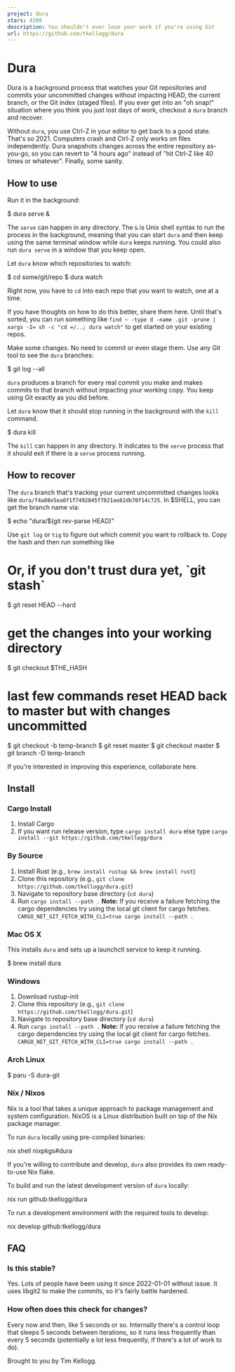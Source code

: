 ```yaml
---
project: dura
stars: 4309
description: You shouldn't ever lose your work if you're using Git
url: https://github.com/tkellogg/dura
---
```


Dura
====

Dura is a background process that watches your Git repositories and commits your uncommitted changes without impacting HEAD, the current branch, or the Git index (staged files). If you ever get into an "oh snap!" situation where you think you just lost days of work, checkout a `dura` branch and recover.

Without `dura`, you use Ctrl-Z in your editor to get back to a good state. That's so 2021. Computers crash and Ctrl-Z only works on files independently. Dura snapshots changes across the entire repository as-you-go, so you can revert to "4 hours ago" instead of "hit Ctrl-Z like 40 times or whatever". Finally, some sanity.

How to use
----------

Run it in the background:

$ dura serve &

The `serve` can happen in any directory. The `&` is Unix shell syntax to run the process in the background, meaning that you can start `dura` and then keep using the same terminal window while `dura` keeps running. You could also run `dura serve` in a window that you keep open.

Let `dura` know which repositories to watch:

$ cd some/git/repo
$ dura watch

Right now, you have to `cd` into each repo that you want to watch, one at a time.

If you have thoughts on how to do this better, share them here. Until that's sorted, you can run something like `find ~ -type d -name .git -prune | xargs -I= sh -c "cd =/..; dura watch"` to get started on your existing repos.

Make some changes. No need to commit or even stage them. Use any Git tool to see the `dura` branches:

$ git log --all

`dura` produces a branch for every real commit you make and makes commits to that branch without impacting your working copy. You keep using Git exactly as you did before.

Let `dura` know that it should stop running in the background with the `kill` command.

$ dura kill

The `kill` can happen in any directory. It indicates to the `serve` process that it should exit if there is a `serve` process running.

How to recover
--------------

The `dura` branch that's tracking your current uncommitted changes looks like `dura/f4a88e5ea0f1f7492845f7021ae82db70f14c725`. In $SHELL, you can get the branch name via:

$ echo "dura/$(git rev-parse HEAD)"

Use `git log` or `tig` to figure out which commit you want to rollback to. Copy the hash and then run something like

# Or, if you don't trust dura yet, \`git stash\`
$ git reset HEAD --hard
# get the changes into your working directory
$ git checkout $THE\_HASH
# last few commands reset HEAD back to master but with changes uncommitted
$ git checkout -b temp-branch
$ git reset master
$ git checkout master
$ git branch -D temp-branch

If you're interested in improving this experience, collaborate here.

Install
-------

### Cargo Install

1.  Install Cargo
2.  If you want run release version, type `cargo install dura` else type `cargo install --git https://github.com/tkellogg/dura`

### By Source

1.  Install Rust (e.g., `brew install rustup && brew install rust`)
2.  Clone this repository (e.g., `git clone https://github.com/tkellogg/dura.git`)
3.  Navigate to repository base directory (`cd dura`)
4.  Run `cargo install --path .` **Note:** If you receive a failure fetching the cargo dependencies try using the local git client for cargo fetches. `CARGO_NET_GIT_FETCH_WITH_CLI=true cargo install --path .`

### Mac OS X

This installs `dura` and sets up a launchctl service to keep it running.

$ brew install dura

### Windows

1.  Download rustup-init
2.  Clone this repository (e.g., `git clone https://github.com/tkellogg/dura.git`)
3.  Navigate to repository base directory (`cd dura`)
4.  Run `cargo install --path .` **Note:** If you receive a failure fetching the cargo dependencies try using the local git client for cargo fetches. `CARGO_NET_GIT_FETCH_WITH_CLI=true cargo install --path .`

### Arch Linux

$ paru -S dura-git

### Nix / Nixos

Nix is a tool that takes a unique approach to package management and system configuration. NixOS is a Linux distribution built on top of the Nix package manager.

To run `dura` locally using pre-compiled binaries:

nix shell nixpkgs#dura

If you're willing to contribute and develop, `dura` also provides its own ready-to-use Nix flake.

To build and run the latest development version of `dura` locally:

nix run github:tkellogg/dura

To run a development environment with the required tools to develop:

nix develop github:tkellogg/dura

FAQ
---

### Is this stable?

Yes. Lots of people have been using it since 2022-01-01 without issue. It uses libgit2 to make the commits, so it's fairly battle hardened.

### How often does this check for changes?

Every now and then, like 5 seconds or so. Internally there's a control loop that sleeps 5 seconds between iterations, so it runs less frequently than every 5 seconds (potentially a lot less frequently, if there's a lot of work to do).

Brought to you by Tim Kellogg.
